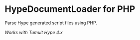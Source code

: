 # HypeDocumentLoader for PHP

Parse Hype generated script files using PHP.

*Works with Tumult Hype 4.x*
